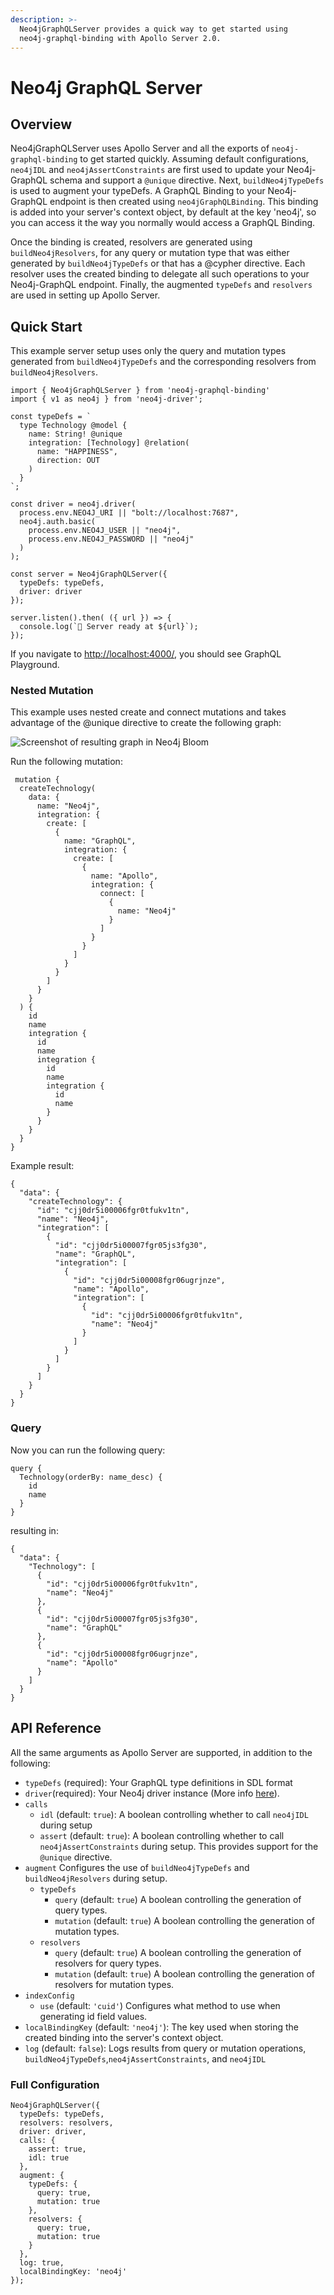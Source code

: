 ```yaml
---
description: >-
  Neo4jGraphQLServer provides a quick way to get started using
  neo4j-graphql-binding with Apollo Server 2.0.
---
```


# Neo4j GraphQL Server

## Overview

Neo4jGraphQLServer uses Apollo Server and all the exports of `neo4j-graphql-binding` to get started quickly. Assuming default configurations, `neo4jIDL` and `neo4jAssertConstraints` are first used to update your Neo4j-GraphQL schema and support a `@unique` directive. Next, `buildNeo4jTypeDefs` is used to augment your typeDefs. A GraphQL Binding to your Neo4j-GraphQL endpoint is then created using `neo4jGraphQLBinding`. This binding is added into your server's context object, by default at the key 'neo4j', so you can access it the way you normally would access a GraphQL Binding.  
  
Once the binding is created, resolvers are generated using `buildNeo4jResolvers`, for any query or mutation type that was either generated by `buildNeo4jTypeDefs` or that has a @cypher directive. Each resolver uses the created binding to delegate all such operations to your Neo4j-GraphQL endpoint. Finally, the augmented `typeDefs` and `resolvers` are used in setting up Apollo Server.

## Quick Start

This example server setup uses only the query and mutation types generated from `buildNeo4jTypeDefs` and the corresponding resolvers from `buildNeo4jResolvers`. 

```text
import { Neo4jGraphQLServer } from 'neo4j-graphql-binding'
import { v1 as neo4j } from 'neo4j-driver';

const typeDefs = `
  type Technology @model {
    name: String! @unique
    integration: [Technology] @relation(
      name: "HAPPINESS", 
      direction: OUT
    )
  }
`;

const driver = neo4j.driver(
  process.env.NEO4J_URI || "bolt://localhost:7687",
  neo4j.auth.basic(
    process.env.NEO4J_USER || "neo4j",
    process.env.NEO4J_PASSWORD || "neo4j"
  )
);

const server = Neo4jGraphQLServer({
  typeDefs: typeDefs,
  driver: driver
});

server.listen().then( ({ url }) => {
  console.log(`🚀 Server ready at ${url}`);
});
```

If you navigate to [http://localhost:4000/](http://localhost:4000/), you should see GraphQL Playground.

### Nested Mutation

This example uses nested create and connect mutations and takes advantage of the @unique directive to create the following graph:

![Screenshot of resulting graph in Neo4j Bloom](.gitbook/assets/integrationexample.png)

Run the following mutation:

```text
 mutation {
  createTechnology(
    data: {
      name: "Neo4j",
      integration: {
        create: [
          {
            name: "GraphQL",
            integration: {
              create: [
                {
                  name: "Apollo",
                  integration: {
                    connect: [
                      {
                        name: "Neo4j"
                      }
                    ]
                  }
                }
              ]
            }
          }
        ]
      }
    }
  ) {
    id		
    name
    integration {
      id
      name
      integration {
        id
        name
        integration {
          id
          name
        }
      }
    }
  }
}
```

Example result:

```text
{
  "data": {
    "createTechnology": {
      "id": "cjj0dr5i00006fgr0tfukv1tn",
      "name": "Neo4j",
      "integration": [
        {
          "id": "cjj0dr5i00007fgr05js3fg30",
          "name": "GraphQL",
          "integration": [
            {
              "id": "cjj0dr5i00008fgr06ugrjnze",
              "name": "Apollo",
              "integration": [
                {
                  "id": "cjj0dr5i00006fgr0tfukv1tn",
                  "name": "Neo4j"
                }
              ]
            }
          ]
        }
      ]
    }
  }
}
```

### Query

Now you can run the following query: 

```text
query {
  Technology(orderBy: name_desc) {
    id
    name
  }
}
```

resulting in:

```text
{
  "data": {
    "Technology": [
      {
        "id": "cjj0dr5i00006fgr0tfukv1tn",
        "name": "Neo4j"
      },
      {
        "id": "cjj0dr5i00007fgr05js3fg30",
        "name": "GraphQL"
      },
      {
        "id": "cjj0dr5i00008fgr06ugrjnze",
        "name": "Apollo"
      }
    ]
  }
}
```

## API Reference

All the same arguments as Apollo Server are supported, in addition to the following:

* `typeDefs` \(required\): Your GraphQL type definitions in SDL format 
* `driver`\(required\): Your Neo4j driver instance \(More info [here](https://www.npmjs.com/package/neo4j-driver)\). 
* `calls`
  * `idl` \(default: `true`\): A boolean controlling whether to call `neo4jIDL` during setup
  * `assert` \(default: `true`\): A boolean controlling whether to call `neo4jAssertConstraints` during setup. This provides support for the `@unique` directive. 
* `augment` Configures the use of `buildNeo4jTypeDefs` and `buildNeo4jResolvers` during setup. 
  * `typeDefs`
    * `query` \(default: `true`\) A boolean controlling the generation of query types.
    * `mutation` \(default: `true`\) A boolean controlling the generation of mutation types.
  * `resolvers`
    * `query` \(default: `true`\) A boolean controlling the generation of resolvers for query types.
    * `mutation` \(default: `true`\) A boolean controlling the generation of resolvers for mutation types. 
* `indexConfig`
  * `use` \(default: `'cuid'`\) Configures what method to use when generating id field values.  
* `localBindingKey` \(default: `'neo4j'`\): The key used when storing the created binding into the server's context object. 
* `log` \(default: `false`\): Logs results from query or mutation operations, `buildNeo4jTypeDefs`,`neo4jAssertConstraints`, and `neo4jIDL`

### Full Configuration

```text
Neo4jGraphQLServer({
  typeDefs: typeDefs,
  resolvers: resolvers,
  driver: driver,
  calls: {
    assert: true, 
    idl: true
  },
  augment: {
    typeDefs: {
      query: true,
      mutation: true
    },
    resolvers: {
      query: true, 
      mutation: true
    }
  },
  log: true, 
  localBindingKey: 'neo4j'
});
```

